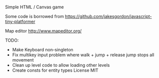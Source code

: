 Simple HTML / Canvas game

Some code is borrowed from https://github.com/jakesgordon/javascript-tiny-platformer

Map editor http://www.mapeditor.org/


TODO:
- Make Keyboard non-singleton
- Fix multikey input problem where walk + jump + release jump stops all movement
- Clean up level code to allow loading other levels
- Create consts for entity types
License MIT
